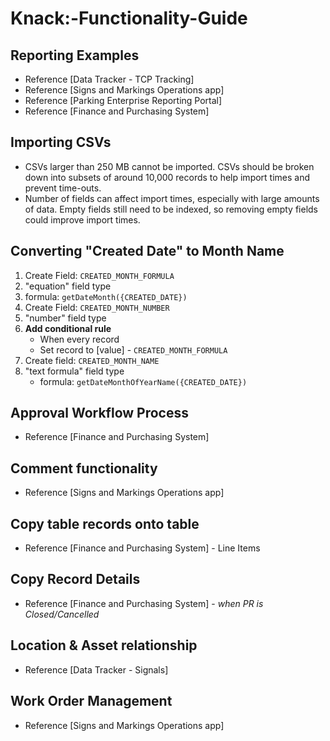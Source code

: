 # Knack:-Functionality-Guide

## **Reporting Examples**

* Reference \[Data Tracker - TCP Tracking\]
* Reference \[Signs and Markings Operations app\]
* Reference \[Parking Enterprise Reporting Portal\]
* Reference \[Finance and Purchasing System\]

## **Importing CSVs**

* CSVs larger than 250 MB cannot be imported. CSVs should be broken down into subsets of around 10,000 records to help import times and prevent time-outs. 
* Number of fields can affect import times, especially with large amounts of data. Empty fields still need to be indexed, so removing empty fields could improve import times. 

## **Converting "Created Date" to Month Name**

1. Create Field: `CREATED_MONTH_FORMULA` 
2. "equation" field type
3. formula: `getDateMonth({CREATED_DATE})`
4. Create Field: `CREATED_MONTH_NUMBER`
5. "number" field type 
6. **Add conditional rule**
   * When every record
   * Set record to \[value\] - `CREATED_MONTH_FORMULA`
7. Create field: `CREATED_MONTH_NAME`
8. "text formula" field type
   * formula: `getDateMonthOfYearName({CREATED_DATE})`

## **Approval Workflow Process**

* Reference \[Finance and Purchasing System\]

## **Comment functionality**

* Reference \[Signs and Markings Operations app\]

## **Copy table records onto table**

* Reference \[Finance and Purchasing System\] - Line Items

## **Copy Record Details**

* Reference \[Finance and Purchasing System\] - _when PR is Closed/Cancelled_

## **Location & Asset relationship**

* Reference \[Data Tracker - Signals\]

## **Work Order Management**

* Reference \[Signs and Markings Operations app\]

